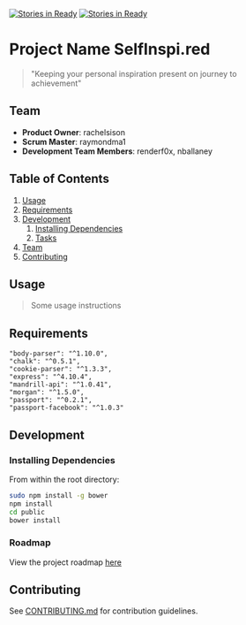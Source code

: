 [![Stories in Ready](https://badge.waffle.io/DESERT-LEOPARD/threatening-transistors.png?label=ready&title=Ready)](https://waffle.io/DESERT-LEOPARD/threatening-transistors)
[![Stories in Ready](https://badge.waffle.io/threatening-transistors/threatening-transistors.svg?label=ready&title=Ready)](http://waffle.io/threatening-transistors/threatening-transistors)

# Project Name SelfInspi.red

> "Keeping your personal inspiration present on journey to achievement"

## Team

  - __Product Owner__: rachelsison
  - __Scrum Master__: raymondma1
  - __Development Team Members__: renderf0x, nballaney

## Table of Contents

1. [Usage](#Usage)
1. [Requirements](#requirements)
1. [Development](#development)
    1. [Installing Dependencies](#installing-dependencies)
    1. [Tasks](#tasks)
1. [Team](#team)
1. [Contributing](#contributing)

## Usage

> Some usage instructions

## Requirements
    "body-parser": "^1.10.0",
    "chalk": "^0.5.1",
    "cookie-parser": "^1.3.3",
    "express": "^4.10.4",
    "mandrill-api": "^1.0.41",
    "morgan": "^1.5.0",
    "passport": "^0.2.1",
    "passport-facebook": "^1.0.3"

## Development

### Installing Dependencies

From within the root directory:

```sh
sudo npm install -g bower
npm install
cd public
bower install
```

### Roadmap

View the project roadmap [here](https://github.com/threatening-transistors/threatening-transistors/issues)


## Contributing

See [CONTRIBUTING.md](CONTRIBUTING.md) for contribution guidelines.
